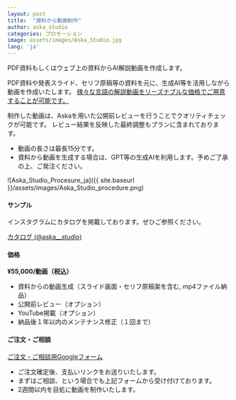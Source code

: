 ```yaml
---
layout: post
title:  "資料から動画制作"
author: aska_studio
categories: プロモーション
image: assets/images/Aska_Studio.jpg
lang: 'ja'
---
```

PDF資料もしくはウェブ上の資料からAI解説動画を作成します。

PDF資料や発表スライド、セリフ原稿等の資料を元に、生成AI等を活用しながら動画を作成いたします。
<a href="#">様々な言語の解説動画をリーズナブルな価格でご用意することが可能です。</a>

制作した動画は、Askaを用いた公開前レビューを行うことでクオリティチェックが可能です。
レビュー結果を反映した最終調整もプランに含まれております。

- 動画の長さは最長15分です。
- 資料から動画を生成する場合は、GPT等の生成AIを利用します。予めご了承の上、ご発注ください。

![Aska_Studio_Procesure_ja]({{ site.baseurl }}/assets/images/Aska_Studio_procedure.png)

#### サンプル
インスタグラムにカタログを掲載しております。ぜひご参照ください。

<a class="btn btn-primary text-white" href="https://www.instagram.com/aska__studio/">カタログ (@aska__studio)</a>

#### 価格
**¥55,000/動画（税込）**

- 資料からの動画生成（スライド画面・セリフ原稿案を含む, mp4ファイル納品）
- 公開前レビュー（オプション）
- YouTube掲載（オプション）
- 納品後１年以内のメンテナンス修正（１回まで）


#### ご注文・ご相談

<a class="btn btn-primary text-white" href="https://docs.google.com/forms/d/e/1FAIpQLSeB_X5ie151T50PbzQvfVAwi8B1MJhOi1PE2UibfGfXXp6BYw/viewform?usp=sf_link">ご注文・ご相談用Googleフォーム</a>

- ご注文確定後、支払いリンクをお送りいたします。
- まずはご相談、という場合でも上記フォームから受け付けております。
- 2週間以内を目処に動画を制作いたします。
